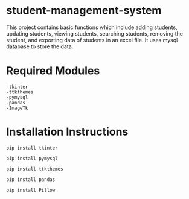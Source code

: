 # student-management-system
This project contains basic functions which include adding students, updating students, viewing students, searching students, removing the student, and exporting data of students in an excel file. It uses mysql database to store the data.

# Required Modules

    -tkinter
    -ttkthemes
    -pymysql
    -pandas
    -ImageTk

# Installation Instructions

    pip install tkinter

    pip install pymysql
    
    pip install ttkthemes

    pip install pandas

    pip install Pillow
